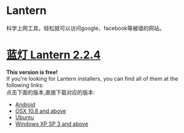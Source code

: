 # Lantern 
科学上网工具，轻松就可以访问google、facebook等被墙的网站。

# [蓝灯 Lantern 2.2.4](https://github.com/Penguin-G/lantern/releases/tag/v2.2.4)
**This version is free!**       
If you're looking for Lantern installers, you can find all of them at the following links:    
点击下面的版本,直接下载对应的版本:    

* [Android](https://github.com/Penguin-G/lantern/releases/download/v2.2.4/Lantern-android-2.2.4.zip)
* [OSX 10.8 and above](https://github.com/Penguin-G/lantern/releases/download/v2.2.4/Lantern-mac-2.2.4.zip)
* [Ubuntu](https://github.com/Penguin-G/lantern/releases/download/v2.2.4/Lantern-ubuntu-2.2.4.zip)
* [Windows XP SP 3 and above](https://github.com/Penguin-G/lantern/releases/download/v2.2.4/Lantern-win-2.2.4.zip)

